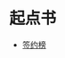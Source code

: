 # 起点书

<div id = "首"></div>
<script src = "../js/首.js"></script>

* [签约榜](https://m.qidian.com/rank/sign/)

<div id = "起点"></div>

<script src = "../js/qidian.js"></script>
<script src = "../js/起点.js"></script>

